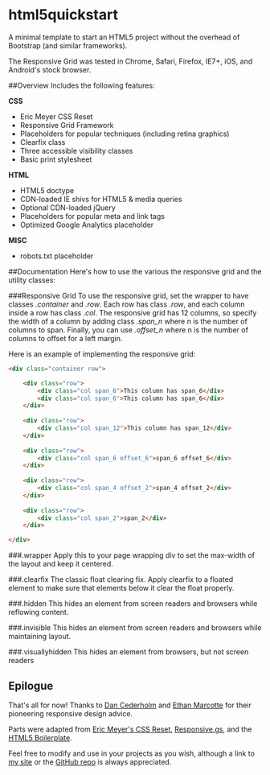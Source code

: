 html5quickstart
===============
A minimal template to start an HTML5 project without the overhead of Bootstrap (and similar frameworks).

The Responsive Grid was tested in Chrome, Safari, Firefox, IE7+, iOS, and Android's stock browser. 

##Overview
Includes the following features:

**CSS**
- Eric Meyer CSS Reset  
- Responsive Grid Framework  
- Placeholders for popular techniques (including retina graphics)  
- Clearfix class  
- Three accessible visibility classes  
- Basic print stylesheet  

**HTML**
- HTML5 doctype
- CDN-loaded IE shivs for HTML5 & media queries  
- Optional CDN-loaded jQuery  
- Placeholders for popular meta and link tags
- Optimized Google Analytics placeholder

**MISC**
- robots.txt placeholder 

##Documentation
Here's how to use the various the responsive grid and the utility classes:

###Responsive Grid
To use the responsive grid, set the wrapper to have classes *.container* and *.row*. Each row has class *.row*, and each column inside a row has class *.col*. The responsive grid has 12 columns, so specify the width of a column by adding class *.span_n* where n is the number of columns to span. Finally, you can use *.offset_n* where n is the number of columns to offset for a left margin.

Here is an example of implementing the responsive grid:

```html
<div class="container row">

    <div class="row">
	    <div class="col span_6">This column has span_6</div>
	    <div class="col span_6">This column has span_6</div>
    </div>
    
    <div class="row">
	    <div class="col span_12">This column has span_12</div>
    </div>
    
    <div class="row">
	    <div class="col span_6 offset_6">span_6 offset_6</div>
    </div>
    
    <div class="row">
	    <div class="col span_4 offset_2">span_4 offset_2</div>
    </div>
    
    <div class="row">
	    <div class="col span_2">span_2</div>
    </div>

</div>
```
###.wrapper
Apply this to your page wrapping div to set the max-width of the layout and keep it centered.

###.clearfix
The classic float clearing fix. Apply clearfix to a floated element to make sure that elements below it clear the float properly.

###.hidden
This hides an element from screen readers and browsers while reflowing content.

###.invisible
This hides an element from screen readers and browsers while maintaining layout.

###.visuallyhidden
This hides an element from browsers, but not screen readers

## Epilogue
That's all for now! Thanks to [Dan Cederholm](http://simplebits.com) and [Ethan Marcotte](http://ethanmarcotte.com/) for their pioneering responsive design advice.

Parts were adapted from [Eric Meyer's CSS Reset](http://meyerweb.com/eric/tools/css/reset/), [Responsive.gs](http://responsive.gs/), and the [HTML5 Boilerplate](http://html5boilerplate.com/).

Feel free to modify and use in your projects as you wish, although a link to [my site](http://nearengine.com) or the [GitHub repo](http://github.com/nearengine/html5quickstart) is always appreciated.